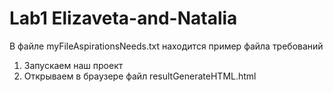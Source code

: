 # Lab1 Elizaveta-and-Natalia
В файле myFileAspirationsNeeds.txt находится пример файла требований
1. Запускаем наш проект
2. Открываем в браузере файл resultGenerateHTML.html
